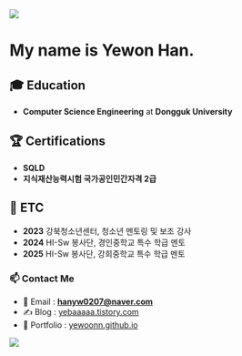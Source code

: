<img src="https://capsule-render.vercel.app/api?type=waving&color=6E8AFC&height=200&section=header&text=Yewoonn%20Github🌟&fontSize=70" />


# My name is Yewon Han.

## 🎓 **Education**  
- **Computer Science Engineering** at **Dongguk University**  

## 🏆 Certifications  
- **SQLD**  
- **지식재산능력시험 국가공인민간자격 2급**

## 🌟 ETC  
- **2023** 강북청소년센터, 청소년 멘토링 및 보조 강사 
- **2024** HI-Sw 봉사단, 경인중학교 특수 학급 멘토 
- **2025** HI-Sw 봉사단, 강희중학교 특수 학급 멘토 

### 📫 **Contact Me**  
- 📧 Email : **hanyw0207@naver.com**  
- ✍️ Blog : [yebaaaaa.tistory.com](https://yebaaaaa.tistory.com/)
- 📝 Portfolio : [yewoonn.github.io](https://yewoonn.github.io/) 

<a href="https://github.com/devxb/gitanimals">
  <img src="https://render.gitanimals.org/farms/yewoonn"/>
</a>


<!--
**yewoonn/yewoonn** is a ✨ _special_ ✨ repository because its `README.md` (this file) appears on your GitHub profile.

Here are some ideas to get you started:

- 🔭 I’m currently working on ...
- 🌱 I’m currently learning ...
- 👯 I’m looking to collaborate on ...
- 🤔 I’m looking for help with ...
- 💬 Ask me about ...
- 📫 How to reach me: ...
- 😄 Pronouns: ...
- ⚡ Fun fact: ...
-->
